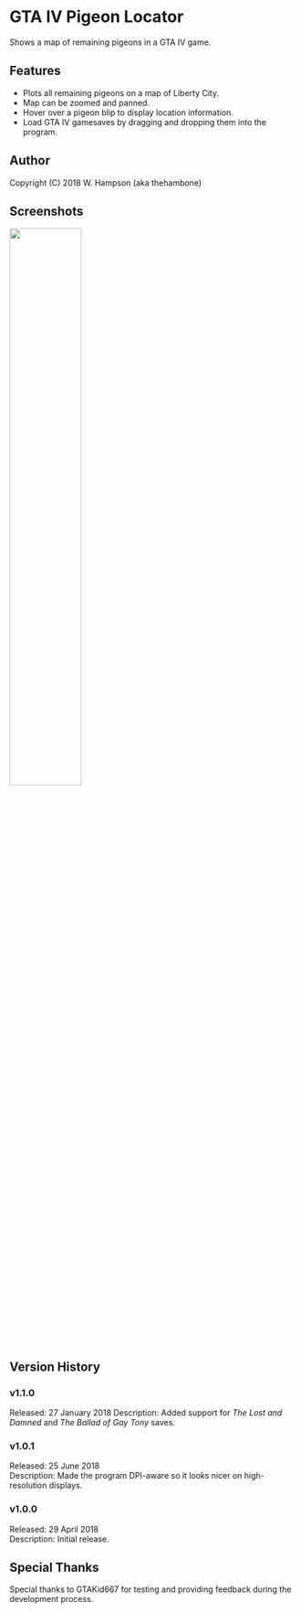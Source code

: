 # GTA IV Pigeon Locator
Shows a map of remaining pigeons in a GTA IV game.

## Features
- Plots all remaining pigeons on a map of Liberty City.
- Map can be zoomed and panned.
- Hover over a pigeon blip to display location information.
- Load GTA IV gamesaves by dragging and dropping them into the program.

## Author
Copyright (C) 2018 W. Hampson (aka thehambone)

## Screenshots
<img src="https://i.imgur.com/KjYcjIh.jpg" width="50%" height="50%" />

## Version History
### v1.1.0
Released: 27 January 2018
Description: Added support for *The Lost and Damned* and *The Ballad of Gay Tony* saves.
### v1.0.1
Released: 25 June 2018  
Description: Made the program DPI-aware so it looks nicer on high-resolution
displays.
### v1.0.0
Released: 29 April 2018  
Description: Initial release.

## Special Thanks
Special thanks to GTAKid667 for testing and providing feedback during the
development process.
